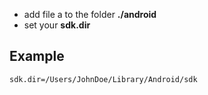 - add file a to the folder **./android**
- set your **sdk.dir**

## Example

```properties
sdk.dir=/Users/JohnDoe/Library/Android/sdk
```
